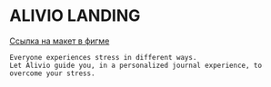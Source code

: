 # ALIVIO LANDING

[Ссылка на макет в фигме](https://www.figma.com/file/YV64X37MWjbjddYZpy16Nk/Alivio_stress_overcome)

```
Everyone experiences stress in different ways.
Let Alivio guide you, in a personalized journal experience, to overcome your stress.

```

